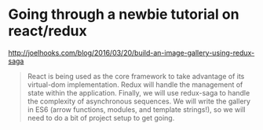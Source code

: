 # Going through a newbie tutorial on react/redux
http://joelhooks.com/blog/2016/03/20/build-an-image-gallery-using-redux-saga
> React is being used as the core framework to take advantage of its virtual-dom implementation. Redux will handle the management of state within the application. Finally, we will use redux-saga to handle the complexity of asynchronous sequences.
We will write the gallery in ES6 (arrow functions, modules, and template strings!), so we will need to do a bit of project setup to get going.
